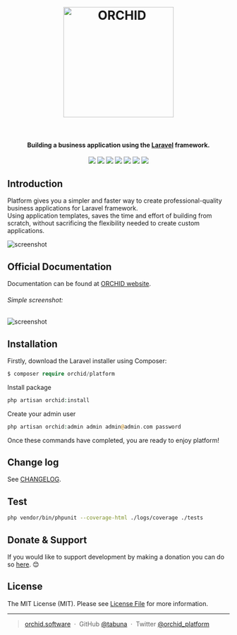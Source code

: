 
<h1 align="center">
  <br>
  <a href="https://orchid.software/"><img src="https://orchid.software/img/orchid.svg" alt="ORCHID" width="250"></a>
  <br>
  <br>
</h1>

<h4 align="center">Building a business application using the  <a href="https://laravel.com" target="_blank">Laravel</a> framework.</h4>

<p align="center">
<a href="https://travis-ci.org/orchidsoftware/platform/"><img src="https://travis-ci.org/orchidsoftware/platform.svg?branch=develop"></a>
<a href="https://styleci.io/repos/73781385"><img src="https://styleci.io/repos/73781385/shield?branch=master"/></a>
<a href="https://codecov.io/gh/orchidsoftware/platform"><img src="https://codecov.io/gh/orchidsoftware/platform/branch/develop/graph/badge.svg" /></a>
<a href="https://packagist.org/packages/orchid/platform"><img src="https://poser.pugx.org/orchid/platform/v/stable"/></a>
<a href="https://packagist.org/packages/orchid/platform"><img src="https://poser.pugx.org/orchid/platform/downloads"/></a>
<a href="https://packagist.org/packages/orchid/platform"><img src="https://poser.pugx.org/orchid/platform/license"/></a>
<a href="https://t.me/orchid_community"><img src="https://img.shields.io/badge/chat-telegram-blue.svg"/></a>
</p>

## Introduction

Platform gives you a simpler and faster way to create professional-quality business applications for Laravel framework.  
Using application templates, saves the time and effort of building from scratch, without sacrificing the flexibility needed to create custom applications.


![screenshot](https://user-images.githubusercontent.com/5102591/38919428-37f6191a-42f9-11e8-892a-6f9b27e8d599.png)


## Official Documentation

Documentation can be found at [ORCHID website](http://orchid.software).

###### Simple screenshot:
![screenshot](https://user-images.githubusercontent.com/5102591/45450871-1a01f480-b6e2-11e8-916a-79d45b152c4b.png)

## Installation

Firstly, download the Laravel installer using Composer:
```php
$ composer require orchid/platform
```

Install package

```php
php artisan orchid:install
```

Create your admin user
```php
php artisan orchid:admin admin admin@admin.com password
```

Once these commands have completed, you are ready to enjoy platform!

## Change log

See [CHANGELOG](CHANGELOG.md).


## Test

```bash
php vendor/bin/phpunit --coverage-html ./logs/coverage ./tests
```

## Donate & Support

If you would like to support development by making a donation you can do so [here](https://www.paypal.me/tabuna/10usd). &#x1F60A;


## License

The MIT License (MIT). Please see [License File](LICENSE) for more information.

---

> [orchid.software](https://orchid.software) &nbsp;&middot;&nbsp;
> GitHub [@tabuna](https://github.com/tabuna) &nbsp;&middot;&nbsp;
> Twitter [@orchid_platform](https://twitter.com/orchid_platform)
